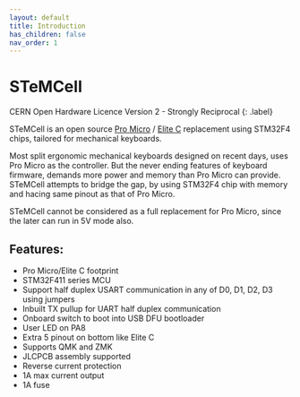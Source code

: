 ```yaml
---
layout: default
title: Introduction
has_children: false
nav_order: 1
---
```


# STeMCell
CERN Open Hardware Licence Version 2 - Strongly Reciprocal
{: .label}


STeMCell is an open source [Pro Micro](https://www.sparkfun.com/products/12640) / [Elite C](https://deskthority.net/wiki/Elite-C) replacement using STM32F4 chips, tailored for mechanical keyboards.

Most split ergonomic mechanical keyboards designed on recent days, uses Pro Micro as the controller. But the never ending features of keyboard firmware, demands more power and memory
than Pro Micro can provide. STeMCell attempts to bridge the gap, by using STM32F4 chip with memory and hacing same pinout as that of Pro Micro.

STeMCell cannot be considered as a full replacement for Pro Micro, since the later can run in 5V mode also.


## Features:

* Pro Micro/Elite C footprint
* STM32F411 series MCU
* Support half duplex USART communication in any of D0, D1, D2, D3 using jumpers
* Inbuilt TX pullup for UART half duplex communication
* Onboard switch to boot into USB DFU bootloader
* User LED on PA8
* Extra 5 pinout on bottom like Elite C
* Supports QMK and ZMK
* JLCPCB assembly supported
* Reverse current protection
* 1A max current output
* 1A fuse

